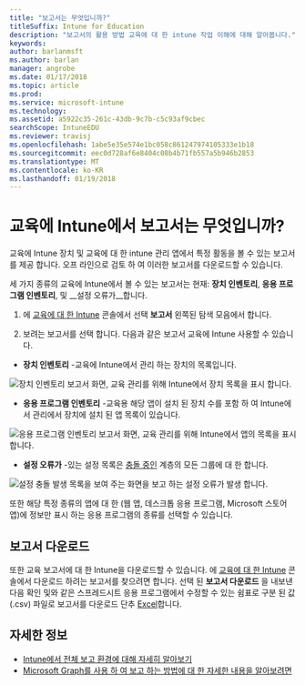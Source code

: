 ```yaml
---
title: "보고서는 무엇입니까?"
titleSuffix: Intune for Education
description: "보고서의 활용 방법 교육에 대 한 intune 작업 이해에 대해 알아봅니다."
keywords: 
author: barlanmsft
ms.author: barlan
manager: angrobe
ms.date: 01/17/2018
ms.topic: article
ms.prod: 
ms.service: microsoft-intune
ms.technology: 
ms.assetid: a5922c35-261c-43db-9c7b-c5c93af9cbec
searchScope: IntuneEDU
ms.reviewer: travisj
ms.openlocfilehash: 1abe5e35e574e1bc058c861247974105333e1b18
ms.sourcegitcommit: eec0d728af6e8404c08b4b71fb557a5b946b2853
ms.translationtype: MT
ms.contentlocale: ko-KR
ms.lasthandoff: 01/19/2018
---
```

# <a name="what-are-reports-in-intune-for-education"></a>교육에 Intune에서 보고서는 무엇입니까?

교육에 Intune 장치 및 교육에 대 한 intune 관리 앱에서 특정 활동을 볼 수 있는 보고서를 제공 합니다. 오프 라인으로 검토 하 여 이러한 보고서를 다운로드할 수 있습니다.

세 가지 종류의 교육에 Intune에서 볼 수 있는 보고서는 현재: __장치 인벤토리__, __응용 프로그램 인벤토리__, 및 __설정 오류가__합니다.

1. 에 [교육에 대 한 Intune](https://intuneeducation.portal.azure.com) 콘솔에서 선택 **보고서** 왼쪽된 탐색 모음에서 합니다.

2. 보려는 보고서를 선택 합니다. 다음과 같은 보고서 교육에 Intune 사용할 수 있습니다.

  * **장치 인벤토리** -교육에 Intune에서 관리 하는 장치의 목록입니다.

  ![장치 인벤토리 보고서 화면, 교육 관리를 위해 Intune에서 장치 목록을 표시 합니다.](./media/reports-001-device-inventory.png)

  * **응용 프로그램 인벤토리** -교육용 해당 앱이 설치 된 장치 수를 포함 하 여 Intune에서 관리에서 장치에 설치 된 앱 목록이 있습니다.

  ![응용 프로그램 인벤토리 보고서 화면, 교육 관리를 위해 Intune에서 앱의 목록을 표시 합니다.](./media/reports-002-app-inventory.png)

  * **설정 오류가** -있는 설정 목록은 [충돌 중인](settings-inheritance.md) 계층의 모든 그룹에 대 한 합니다.

  ![설정 충돌 발생 목록을 보여 주는 화면을 보고 하는 설정 오류가 발생 합니다.](./media/reports-003-settings-error.png)

  또한 해당 특정 종류의 앱에 대 한 (웹 앱, 데스크톱 응용 프로그램, Microsoft 스토어 앱)에 정보만 표시 하는 응용 프로그램의 종류를 선택할 수 있습니다.

## <a name="download-reports"></a>보고서 다운로드

또한 교육 보고서에 대 한 Intune을 다운로드할 수 있습니다. 에 [교육에 대 한 Intune](https://intuneeducation.portal.azure.com) 콘솔에서 다운로드 하려는 보고서를 찾으려면 합니다. 선택 된 **보고서 다운로드** 을 내보낸 다음 확인 및와 같은 스프레드시트 응용 프로그램에서 수정할 수 있는 쉼표로 구분 된 값 (.csv) 파일로 보고서를 다운로드 단추 [Excel](https://support.office.com/article/Import-or-export-text-txt-or-csv-files-5250ac4c-663c-47ce-937b-339e391393ba)합니다.

## <a name="find-out-more"></a>자세한 정보

- [Intune에서 전체 보고 환경에 대해 자세히 알아보기](https://docs.microsoft.com/intune/deploy-use/understand-microsoft-intune-operations-by-using-reports)
- [Microsoft Graph를 사용 하 여 보고 하는 방법에 대 한 자세한 내용을 알아보려면](https://developer.microsoft.com/graph/docs/overview/overview)
